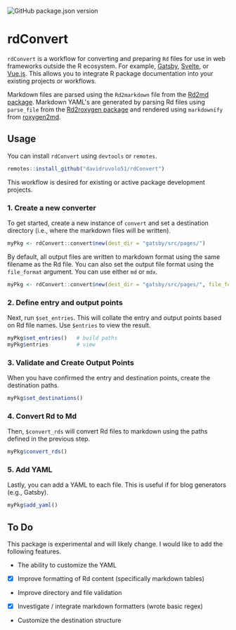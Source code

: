 <!-- badges: start -->
![GitHub package.json version](https://img.shields.io/github/package-json/v/davidruvolo51/rdConvert?color=ACECF7&label=version&logo=R)
<!-- badges: end -->

# rdConvert

`rdConvert` is a workflow for converting and preparing `Rd` files for use in web frameworks outside the R ecosystem. For example, [Gatsby](https://www.gatsbyjs.com), [Svelte](https://svelte.dev), or [Vue.js](https://vuejs.org). This allows you to integrate R package documentation into your existing projects or workflows.

Markdown files are parsed using the `Rd2markdown` file from the [Rd2md package](https://github.com/quantsch/Rd2md). Markdown YAML's are generated by parsing Rd files using `parse_file` from the [Rd2roxygen package](https://github.com/yihui/Rd2roxygen) and rendered using `markdownify` from [roxygen2md](https://github.com/r-lib/roxygen2md).

## Usage

You can install `rdConvert` using `devtools` or `remotes`.

```r
remotes::install_github("davidruvolo51/rdConvert")
```

This workflow is desired for existing or active package development projects. 

### 1. Create a new converter

To get started, create a new instance of `convert` and set a destination directory (i.e., where the markdown files will be written).

```r
myPkg <- rdConvert::convert$new(dest_dir = "gatsby/src/pages/")
```

By default, all output files are written to markdown format using the same filename as the Rd file. You can also set the output file format using the `file_format` argument. You can use either `md` or `mdx`.

```r
myPkg <- rdConvert::convert$new(dest_dir = "gatsby/src/pages/", file_format = "mdx)
```


### 2. Define entry and output points

Next, run `$set_entries`. This will collate the entry and output points based on Rd file names. Use `$entries` to view the result.

```r
myPkg$set_entries()   # build paths
myPkg$entries         # view
```

### 3. Validate and Create Output Points

When you have confirmed the entry and destination points, create the destination paths. 

```r
myPkg$set_destinations()
```

### 4. Convert Rd to Md

Then, `$convert_rds` will convert Rd files to markdown using the paths defined in the previous step.

```r
myPkg$convert_rds()
```

### 5. Add YAML

Lastly, you can add a YAML to each file. This is useful if for blog generators (e.g., Gatsby).

```r
myPkg$add_yaml()
```

## To Do

This package is experimental and will likely change. I would like to add the following features.

- The ability to customize the YAML
- [x] Improve formatting of Rd content (specifically markdown tables)
- Improve directory and file validation
- [x] Investigate / integrate markdown formatters (wrote basic regex)
- Customize the destination structure